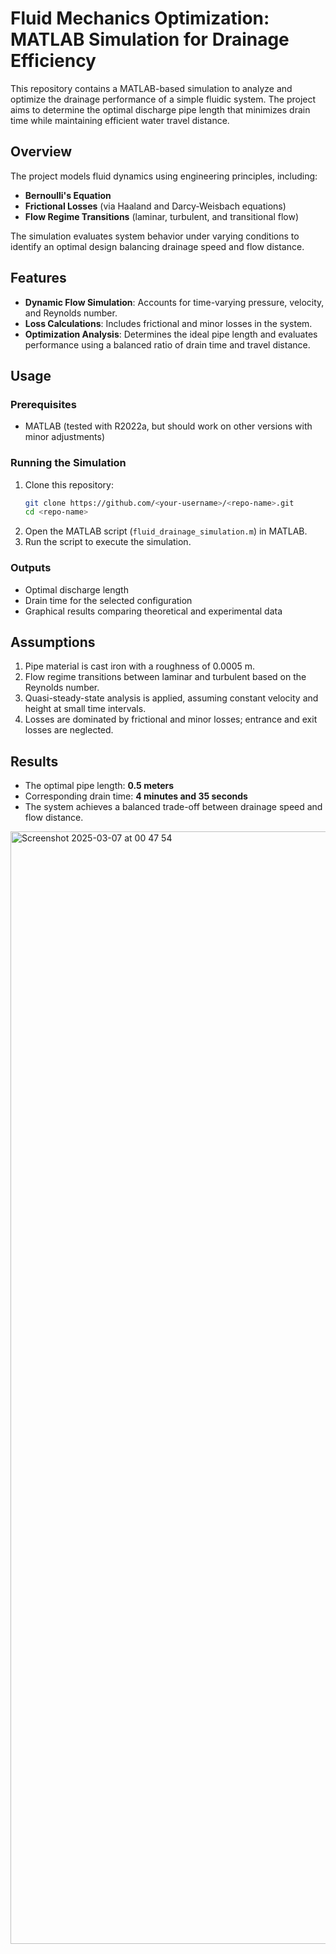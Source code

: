 # Fluid Mechanics Optimization: MATLAB Simulation for Drainage Efficiency
This repository contains a MATLAB-based simulation to analyze and optimize the drainage performance of a simple fluidic system. The project aims to determine the optimal discharge pipe length that minimizes drain time while maintaining efficient water travel distance.

## Overview

The project models fluid dynamics using engineering principles, including:
- **Bernoulli's Equation**
- **Frictional Losses** (via Haaland and Darcy-Weisbach equations)
- **Flow Regime Transitions** (laminar, turbulent, and transitional flow)

The simulation evaluates system behavior under varying conditions to identify an optimal design balancing drainage speed and flow distance.

## Features

- **Dynamic Flow Simulation**: Accounts for time-varying pressure, velocity, and Reynolds number.
- **Loss Calculations**: Includes frictional and minor losses in the system.
- **Optimization Analysis**: Determines the ideal pipe length and evaluates performance using a balanced ratio of drain time and travel distance.

## Usage

### Prerequisites
- MATLAB (tested with R2022a, but should work on other versions with minor adjustments)

### Running the Simulation
1. Clone this repository:
    ```bash
    git clone https://github.com/<your-username>/<repo-name>.git
    cd <repo-name>
    ```
2. Open the MATLAB script (`fluid_drainage_simulation.m`) in MATLAB.
3. Run the script to execute the simulation.

### Outputs
- Optimal discharge length
- Drain time for the selected configuration
- Graphical results comparing theoretical and experimental data

## Assumptions

1. Pipe material is cast iron with a roughness of 0.0005 m.
2. Flow regime transitions between laminar and turbulent based on the Reynolds number.
3. Quasi-steady-state analysis is applied, assuming constant velocity and height at small time intervals.
4. Losses are dominated by frictional and minor losses; entrance and exit losses are neglected.

## Results

- The optimal pipe length: **0.5 meters**
- Corresponding drain time: **4 minutes and 35 seconds**
- The system achieves a balanced trade-off between drainage speed and flow distance.
<img width="1780" alt="Screenshot 2025-03-07 at 00 47 54" src="https://github.com/user-attachments/assets/1bdc13ba-7d9e-4665-99ca-6b853b888b6a" />



